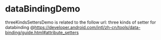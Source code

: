 # dataBindingDemo
threeKindsSettersDemo is related to the follow url: three kinds of setter for databinding @https://developer.android.com/intl/zh-cn/tools/data-binding/guide.html#attribute_setters
